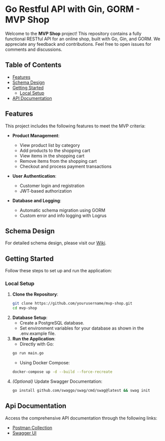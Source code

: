 # Go Restful API with Gin, GORM - MVP Shop

Welcome to the **MVP Shop** project! This repository contains a fully functional RESTful API for an online shop, built with Go, Gin, and GORM. We appreciate any feedback and contributions. Feel free to open issues for comments and discussions.

## Table of Contents

- [Features](#features)
- [Schema Design](#schema-design)
- [Getting Started](#getting-started)
  - [Local Setup](#local-setup)
- [API Documentation](#api-documentation)

## Features

This project includes the following features to meet the MVP criteria:

- **Product Management**:
  - View product list by category
  - Add products to the shopping cart
  - View items in the shopping cart
  - Remove items from the shopping cart
  - Checkout and process payment transactions

- **User Authentication**:
  - Customer login and registration
  - JWT-based authorization

- **Database and Logging**:
  - Automatic schema migration using GORM
  - Custom error and info logging with Logrus

## Schema Design

For detailed schema design, please visit our [Wiki](./migration/wiki/).

## Getting Started

Follow these steps to set up and run the application:

### Local Setup

1. **Clone the Repository**:
   ```bash
   git clone https://github.com/yourusername/mvp-shop.git
   cd mvp-shop
   ```
2. **Database Setup**:
   - Create a PostgreSQL database.
   - Set environment variables for your database as shown in the .env.example file.
3. **Run the Application**:
   - Directly with Go:
   ```bash
   go run main.go
   ```
   - Using Docker Compose:
   ```bash
   docker-compose up -d --build --force-recreate
   ```
4. *(Optional)* Update Swagger Documentation:
   ```bash
   go install github.com/swaggo/swag/cmd/swag@latest && swag init
   ```
   
## Api Documentation
Access the comprehensive API documentation through the following links:
- [Postman Collection](https://documenter.getpostman.com/view/11257503/2sA3dviBtA)
- [Swagger UI](http://localhost:3001/swagger/index.html)
